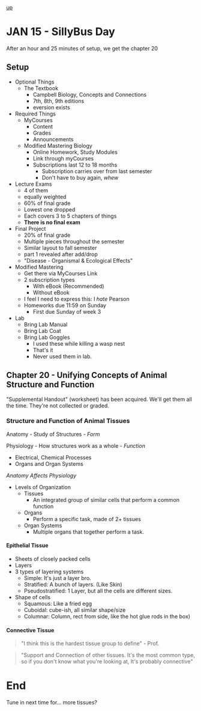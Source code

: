 [up](../index.md)

# JAN 15 - SillyBus Day

After an hour and 25 minutes of setup, we get the chapter 20

## Setup

- Optional Things
    - The Textbook
        - Campbell Biology, Concepts and Connections
        - 7th, 8th, 9th editions
        - eversion exists
- Required Things
    - MyCourses
        - Content
        - Grades
        - Announcements
    - Modified Mastering Biology
        - Online Homework, Study Modules
        - Link through myCourses
        - Subscriptions last 12 to 18 months
            - Subscription carries over from last semester
            - Don't have to buy again, *whew*
- Lecture Exams
    - 4 of them
    - equally weighted
    - 60% of final grade
    - Lowest one dropped
    - Each covers 3 to 5 chapters of things
    - **There is no final exam**
- Final Project
    - 20% of final grade
    - Multiple pieces throughout the semester
    - Similar layout to fall semester
    - part 1 revealed after add/drop
    - "Disease - Organismal & Ecological Effects"
- Modified Mastering
    - Get there via MyCourses Link
    - 2 subscription types
        - With eBook (Recommended)
        - Without eBook
    - I feel I need to express this: I *hate* Pearson
    - Homeworks due 11:59 on Sunday
        - First due Sunday of week 3
- Lab
    - Bring Lab Manual
    - Bring Lab Coat
    - Bring Lab Goggles
        - I used these while killing a wasp nest
        - That's it
        - Never used them in lab.

## Chapter 20 - Unifying Concepts of Animal Structure and Function

"Supplemental Handout" (worksheet) has been acquired. We'll get them all the time.
They're not collected or graded.

### Structure and Function of Animal Tissues

Anatomy - Study of Structures - *Form*

Physiology - How structures work as a whole - *Function*

- Electrical, Chemical Processes
- Organs and Organ Systems

*Anatomy Affects Physiology*

- Levels of Organization
    - Tissues
        - An integrated group of similar cells that perform a common function
    - Organs
        - Perform a specific task, made of 2+ tissues
    - Organ Systems
        - Multiple organs that together perform a task.

#### Epithelial Tissue

- Sheets of closely packed cells
- Layers
- 3 types of layering systems
    - Simple: It's just a layer bro.
    - Stratified: A bunch of layers. (Like Skin)
    - Pseudostratified: 1 Layer, but all the cells are different sizes.
- Shape of cells
    - Squamous: Like a fried egg
    - Cuboidal: cube-ish, all similar shape/size
    - Columnar: Column, rect from side, like the hot glue rods in the box)

#### Connective Tissue

> "I think this is the hardest tissue group to define" - Prof.

> "Support and Connection of other tissues. It's the most common type, so if
you don't know what you're looking at, It's probably connective"

# End

Tune in next time for... more tissues?
